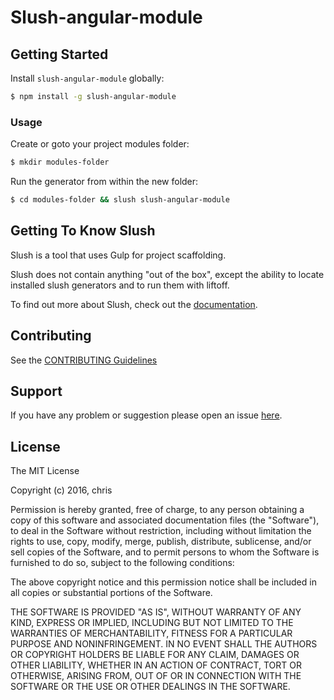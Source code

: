 # Slush-angular-module


## Getting Started

Install `slush-angular-module` globally:

```bash
$ npm install -g slush-angular-module
```

### Usage

Create or goto your project modules folder:

```bash
$ mkdir modules-folder
```

Run the generator from within the new folder:

```bash
$ cd modules-folder && slush slush-angular-module
```

## Getting To Know Slush

Slush is a tool that uses Gulp for project scaffolding.

Slush does not contain anything "out of the box", except the ability to locate installed slush generators and to run them with liftoff.

To find out more about Slush, check out the [documentation](https://github.com/slushjs/slush).

## Contributing

See the [CONTRIBUTING Guidelines](https://github.com/poppahorse/slush-angular-module/blob/master/CONTRIBUTING.md)

## Support
If you have any problem or suggestion please open an issue [here](https://github.com/poppahorse/slush-angular-module/issues).

## License 

The MIT License

Copyright (c) 2016, chris

Permission is hereby granted, free of charge, to any person
obtaining a copy of this software and associated documentation
files (the "Software"), to deal in the Software without
restriction, including without limitation the rights to use,
copy, modify, merge, publish, distribute, sublicense, and/or sell
copies of the Software, and to permit persons to whom the
Software is furnished to do so, subject to the following
conditions:

The above copyright notice and this permission notice shall be
included in all copies or substantial portions of the Software.

THE SOFTWARE IS PROVIDED "AS IS", WITHOUT WARRANTY OF ANY KIND,
EXPRESS OR IMPLIED, INCLUDING BUT NOT LIMITED TO THE WARRANTIES
OF MERCHANTABILITY, FITNESS FOR A PARTICULAR PURPOSE AND
NONINFRINGEMENT. IN NO EVENT SHALL THE AUTHORS OR COPYRIGHT
HOLDERS BE LIABLE FOR ANY CLAIM, DAMAGES OR OTHER LIABILITY,
WHETHER IN AN ACTION OF CONTRACT, TORT OR OTHERWISE, ARISING
FROM, OUT OF OR IN CONNECTION WITH THE SOFTWARE OR THE USE OR
OTHER DEALINGS IN THE SOFTWARE.

